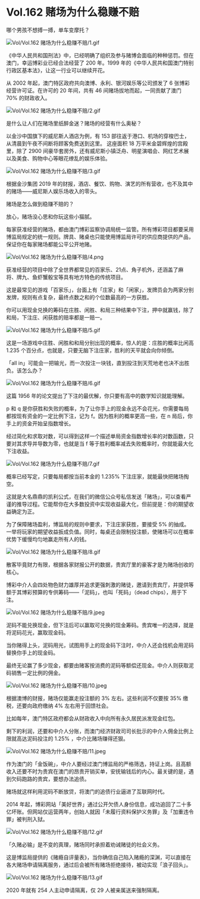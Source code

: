# Vol.162 赌场为什么稳赚不赔

哪个男孩不想搏一搏，单车变摩托？

![Vol/Vol.162 赌场为什么稳赚不赔/1.gif](https://file.hsyhx.top/iPaperClipICU/web/assets/image/文字稿/Vol/Vol.162%20赌场为什么稳赚不赔/1.gif?imageMogr2/format/avif)

《中华人民共和国刑法》中，已经明确了组织及参与赌博会面临的种种惩罚。但在澳门，幸运博彩业已经合法经营了 200 年。1999 年的《中华人民共和国澳门特别行政区基本法》，让这一行业可以继续开花。

从 2002 年起，澳门特区政府共向澳博、永利、银河娱乐等公司颁发了 6 张博彩经营许可证。在许可的 20 年间，共有 46 间赌场拔地而起，一同贡献了澳门 70% 的财政收入。

![Vol/Vol.162 赌场为什么稳赚不赔/2.gif](https://file.hsyhx.top/iPaperClipICU/web/assets/image/文字稿/Vol/Vol.162%20赌场为什么稳赚不赔/2.gif?imageMogr2/format/avif)

是什么让人们在赌场里纸醉金迷？赌场的经营有什么奥秘？

以金沙中国旗下的威尼斯人酒店为例，有 153 部往返于港口、机场的穿梭巴士，从清晨到午夜不间断将顾客免费送到这里。
这座面积 18 万平米金碧辉煌的宫殿里，除了 2900 间豪华套房外，还有威尼斯小镇泛舟、明星演唱会、网红艺术展以及美食、购物中心等眼花缭乱的娱乐体验。

![Vol/Vol.162 赌场为什么稳赚不赔/3.gif](https://file.hsyhx.top/iPaperClipICU/web/assets/image/文字稿/Vol/Vol.162%20赌场为什么稳赚不赔/3.gif?imageMogr2/format/avif)

根据金沙集团 2019 年的财报，酒店、餐饮、购物、演艺的所有营收，也不及其中的赌场——威尼斯人娱乐场收入的零头。

赌场是怎么做到稳赚不赔的？

放心，赌场没心思和你玩这些小猫腻。

每家获准经营的赌场，都由澳门博彩监察协调局统一监管。所有博彩项目都要采用博监局规定的统一规则。牌具、赌桌也只能使用博监局许可的供应商提供的产品，保证你在每家赌场都能公平公开地赌。

![Vol/Vol.162 赌场为什么稳赚不赔/4.png](https://file.hsyhx.top/iPaperClipICU/web/assets/image/文字稿/Vol/Vol.162%20赌场为什么稳赚不赔/4.png?imageMogr2/format/avif)

获准经营的项目中除了全世界都常见的百家乐、21点、角子机外，还涵盖了麻将、牌九、鱼虾蟹骰宝等具有地方特色的传统项目。

这是最常见的游戏「百家乐」，台面上有「庄家」和「闲家」，发牌员会为两家分别发牌，规则有点复杂，最终点数之和的个位数最高的一方获胜。

你可以用现金兑换的筹码在庄胜、闲胜、和局三种结果中下注，押中就赢钱，除了和局，下注庄、闲获胜的赔率都是一赔一。

![Vol/Vol.162 赌场为什么稳赚不赔/5.gif](https://file.hsyhx.top/iPaperClipICU/web/assets/image/文字稿/Vol/Vol.162%20赌场为什么稳赚不赔/5.gif?imageMogr2/format/avif)

这是一场游戏中庄胜、闲胜和和局分别出现的概率，惊人的是：庄胜的概率比闲高 1.235 个百分点，也就是，只要无脑下注庄家，胜利的天平就会向你倾倒。

「all in」可能会一把输光，而一次投注一块钱，直到投注到天荒地老也决不出胜负。该怎么办？

![Vol/Vol.162 赌场为什么稳赚不赔/6.gif](https://file.hsyhx.top/iPaperClipICU/web/assets/image/文字稿/Vol/Vol.162%20赌场为什么稳赚不赔/6.gif?imageMogr2/format/avif)

这篇 1956 年的论文提出了下注的最优解，你只要有高中的数学知识就能理解。

p 和 q 是你获胜和失败的概率，为了让你手上的现金永远不会花光，你需要每局都按现有资金的一定比例下注，记为 f。因为胜利的概率更高一些，在 n 局后，你手上的资金开始呈指数增长。

经过简化和求取对数，可以得到这样一个描述单局资金指数增长率的对数函数，只要对其求导并导数为零，也就是当 f 等于胜利概率减去失败概率时，你就能最大化下注收益。

![Vol/Vol.162 赌场为什么稳赚不赔/7.gif](https://file.hsyhx.top/iPaperClipICU/web/assets/image/文字稿/Vol/Vol.162%20赌场为什么稳赚不赔/7.gif?imageMogr2/format/avif)

概率已经写定，只要每局都按当前本金的 1.235% 下注庄家，就能最快把赌场掏空。

这就是大名鼎鼎的凯利公式，在我们的微信公众号私信发送「赌场」，可以查看严谨的推导过程。它能帮你在大多数投资中实现收益最大化，但前提是：你的期望收益确定为正。

为了保障赌场盈利，博监局的规则中要求，下注庄家获胜，要接受 5% 的抽成。一举将玩家的期望收益扳成负值。同时，每桌还会限制投注额，使赌场可以在概率优势下缓慢均匀地赢走所有人的钱。

![Vol/Vol.162 赌场为什么稳赚不赔/8.gif](https://file.hsyhx.top/iPaperClipICU/web/assets/image/文字稿/Vol/Vol.162%20赌场为什么稳赚不赔/8.gif?imageMogr2/format/avif)

散客毕竟财力有限，根据各家财报公开的数据，贵宾厅里的豪客才是为赌场创收的核心。

博彩中介人会四处物色财力雄厚并追求更强刺激的赌徒，邀请到贵宾厅，并提供等额于其博彩预算的专供筹码——「泥码」，也叫「死码」（dead chips），用于下注。

![Vol/Vol.162 赌场为什么稳赚不赔/9.jpeg](https://file.hsyhx.top/iPaperClipICU/web/assets/image/文字稿/Vol/Vol.162%20赌场为什么稳赚不赔/9.jpeg?imageMogr2/format/avif)

泥码不能兑换现金，但下注后可以赢取可兑换的现金筹码。贵宾唯一的选择，就是将泥码花光，赢取现金码。

当你赌得上头，泥码用光，试图用手上的现金码下注时，中介人还会找机会用泥码替换你手上的现金码。

最终无论赢了多少现金，都要由赌客按消费的泥码等额偿还现金。中介人则获取泥码销售一定比例的佣金。

![Vol/Vol.162 赌场为什么稳赚不赔/10.jpeg](https://file.hsyhx.top/iPaperClipICU/web/assets/image/文字稿/Vol/Vol.162%20赌场为什么稳赚不赔/10.jpeg?imageMogr2/format/avif)

根据澳博的财报，赌场仅能赢走投注额的 3% 左右。这些利润不仅要按 35% 缴税，还要向政府缴纳 4% 左右用于回馈社会。

比如每年，澳门特区政府都会从财政收入中向所有永久居民派发现金红包。

剩下的利润，还要和中介人分账，而澳门经济财政司司长批示的中介人佣金比例上限就高达泥码投注的 1.25% ，中介比赌场赚得还狠。

![Vol/Vol.162 赌场为什么稳赚不赔/11.jpeg](https://file.hsyhx.top/iPaperClipICU/web/assets/image/文字稿/Vol/Vol.162%20赌场为什么稳赚不赔/11.jpeg?imageMogr2/format/avif)

作为澳门的「金饭碗」，中介人要经过澳门博监局的严格筛选，持证上岗。且高额收入还要不时为贵宾在澳门的昂贵开销买单，安抚输钱后的内心。最关键的是，遇到欠码跑路的贵宾，要想办法追债。

赌场就这样利用泥码不断放贷，将澳门的追债行业逼进了互联网时代。

2014 年起，博彩网站「美好世界」通过公开欠债人身份信息，成功追回了二十多亿坏账。但网站仅运营两年，创始人就因「未履行资料保护义务罪」及「加重违令罪」被判刑入狱。

![Vol/Vol.162 赌场为什么稳赚不赔/12.gif](https://file.hsyhx.top/iPaperClipICU/web/assets/image/文字稿/Vol/Vol.162%20赌场为什么稳赚不赔/12.gif?imageMogr2/format/avif)

「久赌必输」是不变的真理，赌场同时承担着劝诫赌徒的社会义务。

这是博监局提供的《赌瘾自评量表》，当你确信自己陷入赌瘾的深渊，可以直接在各大赌场申请隔离服务，通过后会被所有赌场拒绝接待，被动实现「浪子回头」。

![Vol/Vol.162 赌场为什么稳赚不赔/13.gif](https://file.hsyhx.top/iPaperClipICU/web/assets/image/文字稿/Vol/Vol.162%20赌场为什么稳赚不赔/13.gif?imageMogr2/format/avif)

2020 年就有 254 人主动申请隔离，仅 29 人被亲属送来强制隔离。
